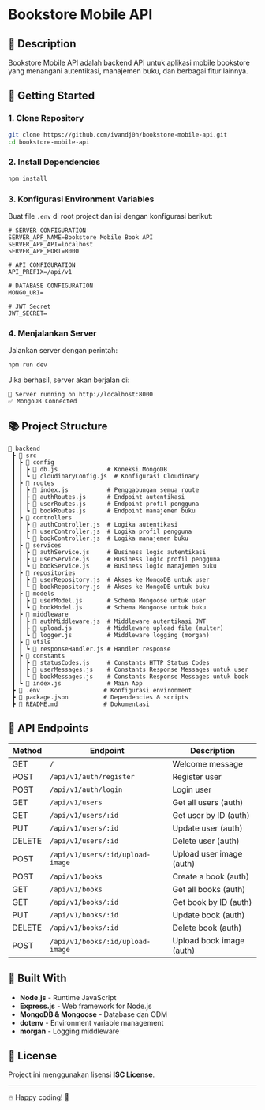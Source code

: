 # Bookstore Mobile API

## 📌 Description
Bookstore Mobile API adalah backend API untuk aplikasi mobile bookstore yang menangani autentikasi, manajemen buku, dan berbagai fitur lainnya.

## 🚀 Getting Started

### 1. Clone Repository
```sh
git clone https://github.com/ivandj0h/bookstore-mobile-api.git
cd bookstore-mobile-api
```

### 2. Install Dependencies
```sh
npm install
```

### 3. Konfigurasi Environment Variables
Buat file `.env` di root project dan isi dengan konfigurasi berikut:

```
# SERVER CONFIGURATION
SERVER_APP_NAME=Bookstore Mobile Book API
SERVER_APP_API=localhost
SERVER_APP_PORT=8000

# API CONFIGURATION
API_PREFIX=/api/v1

# DATABASE CONFIGURATION
MONGO_URI=

# JWT Secret
JWT_SECRET=
```

### 4. Menjalankan Server
Jalankan server dengan perintah:
```sh
npm run dev
```
Jika berhasil, server akan berjalan di:
```
📡 Server running on http://localhost:8000
✅ MongoDB Connected
```

## 📚 Project Structure
```
📂 backend
 ┣ 📂 src
 ┃ ┣ 📂 config
 ┃ ┃ ┣ 📝 db.js              # Koneksi MongoDB
 ┃ ┃ ┗ 📝 cloudinaryConfig.js  # Konfigurasi Cloudinary
 ┃ ┣ 📂 routes
 ┃ ┃ ┣ 📝 index.js           # Penggabungan semua route
 ┃ ┃ ┣ 📝 authRoutes.js      # Endpoint autentikasi
 ┃ ┃ ┣ 📝 userRoutes.js      # Endpoint profil pengguna
 ┃ ┃ ┗ 📝 bookRoutes.js      # Endpoint manajemen buku
 ┃ ┣ 📂 controllers
 ┃ ┃ ┣ 📝 authController.js  # Logika autentikasi
 ┃ ┃ ┣ 📝 userController.js  # Logika profil pengguna
 ┃ ┃ ┗ 📝 bookController.js  # Logika manajemen buku
 ┃ ┣ 📂 services
 ┃ ┃ ┣ 📝 authService.js     # Business logic autentikasi
 ┃ ┃ ┣ 📝 userService.js     # Business logic profil pengguna
 ┃ ┃ ┗ 📝 bookService.js     # Business logic manajemen buku
 ┃ ┣ 📂 repositories
 ┃ ┃ ┣ 📝 userRepository.js  # Akses ke MongoDB untuk user
 ┃ ┃ ┗ 📝 bookRepository.js  # Akses ke MongoDB untuk buku
 ┃ ┣ 📂 models
 ┃ ┃ ┣ 📝 userModel.js       # Schema Mongoose untuk user
 ┃ ┃ ┗ 📝 bookModel.js       # Schema Mongoose untuk buku
 ┃ ┣ 📂 middleware
 ┃ ┃ ┣ 📝 authMiddleware.js  # Middleware autentikasi JWT
 ┃ ┃ ┣ 📝 upload.js          # Middleware upload file (multer)
 ┃ ┃ ┗ 📝 logger.js          # Middleware logging (morgan)
 ┃ ┣ 📂 utils
 ┃ ┃ ┗ 📝 responseHandler.js # Handler response
 ┃ ┣ 📂 constants
 ┃ ┃ ┣ 📝 statusCodes.js     # Constants HTTP Status Codes
 ┃ ┃ ┣ 📝 userMessages.js    # Constants Response Messages untuk user
 ┃ ┃ ┗ 📝 bookMessages.js    # Constants Response Messages untuk book
 ┃ ┗ 📝 index.js             # Main App
 ┣ 📝 .env                  # Konfigurasi environment
 ┣ 📝 package.json          # Dependencies & scripts
 ┣ 📝 README.md             # Dokumentasi
```

## 📡 API Endpoints

| Method | Endpoint | Description |
|--------|-------------|-------------|
| GET | `/` | Welcome message |
| POST | `/api/v1/auth/register` | Register user |
| POST | `/api/v1/auth/login` | Login user |
| GET | `/api/v1/users` | Get all users (auth) |
| GET | `/api/v1/users/:id` | Get user by ID (auth) |
| PUT | `/api/v1/users/:id` | Update user (auth) |
| DELETE | `/api/v1/users/:id` | Delete user (auth) |
| POST | `/api/v1/users/:id/upload-image` | Upload user image (auth) |
| POST | `/api/v1/books` | Create a book (auth) |
| GET | `/api/v1/books` | Get all books (auth) |
| GET | `/api/v1/books/:id` | Get book by ID (auth) |
| PUT | `/api/v1/books/:id` | Update book (auth) |
| DELETE | `/api/v1/books/:id` | Delete book (auth) |
| POST | `/api/v1/books/:id/upload-image` | Upload book image (auth) |

## 🔧 Built With
- **Node.js** - Runtime JavaScript
- **Express.js** - Web framework for Node.js
- **MongoDB & Mongoose** - Database dan ODM
- **dotenv** - Environment variable management
- **morgan** - Logging middleware

## 📜 License
Project ini menggunakan lisensi **ISC License**.

---
🔥 Happy coding! 🚀
